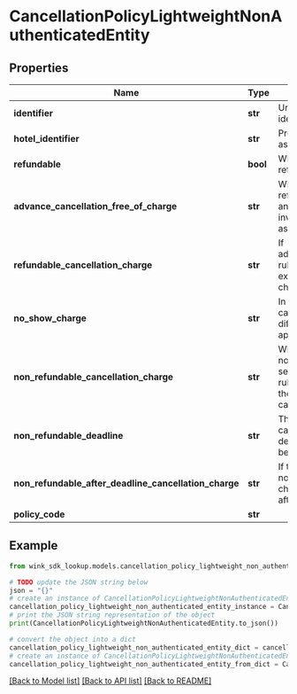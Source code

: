 # CancellationPolicyLightweightNonAuthenticatedEntity


## Properties

Name | Type | Description | Notes
------------ | ------------- | ------------- | -------------
**identifier** | **str** | Unique cancellation policy identifier | 
**hotel_identifier** | **str** | Property this cancellation is associated with | 
**refundable** | **bool** | Whether this cancellation policy is refundable or not | [default to False]
**advance_cancellation_free_of_charge** | **str** | When the cancellation policy is refundable, this flag can be set and indicates there is more rules involved than just a no-questions-asked refundable. | [optional] 
**refundable_cancellation_charge** | **str** | If advanceCancellationFreeOfCharge rules is not honored, this property explains what the guest will be charged. | [optional] 
**no_show_charge** | **str** | In case the &#39;Refundable cancellation charge&#39; is set, a different no show charge can be applied. | [optional] 
**non_refundable_cancellation_charge** | **str** | When the cancellation policy is non-refundable, this flag can be set and indicates there is more rules involved to calculate what the guest will owe in case of a cancellation. | [optional] 
**non_refundable_deadline** | **str** | The non-refundable charge might can have a deadline. If that deadline passes, the guest might be charged more. | [optional] 
**non_refundable_after_deadline_cancellation_charge** | **str** | If the guest does not honor the non-refundable deadline rule, this charge dictates what she owes after the deadline passes. | [optional] 
**policy_code** | **str** |  | [optional] 

## Example

```python
from wink_sdk_lookup.models.cancellation_policy_lightweight_non_authenticated_entity import CancellationPolicyLightweightNonAuthenticatedEntity

# TODO update the JSON string below
json = "{}"
# create an instance of CancellationPolicyLightweightNonAuthenticatedEntity from a JSON string
cancellation_policy_lightweight_non_authenticated_entity_instance = CancellationPolicyLightweightNonAuthenticatedEntity.from_json(json)
# print the JSON string representation of the object
print(CancellationPolicyLightweightNonAuthenticatedEntity.to_json())

# convert the object into a dict
cancellation_policy_lightweight_non_authenticated_entity_dict = cancellation_policy_lightweight_non_authenticated_entity_instance.to_dict()
# create an instance of CancellationPolicyLightweightNonAuthenticatedEntity from a dict
cancellation_policy_lightweight_non_authenticated_entity_from_dict = CancellationPolicyLightweightNonAuthenticatedEntity.from_dict(cancellation_policy_lightweight_non_authenticated_entity_dict)
```
[[Back to Model list]](../README.md#documentation-for-models) [[Back to API list]](../README.md#documentation-for-api-endpoints) [[Back to README]](../README.md)


